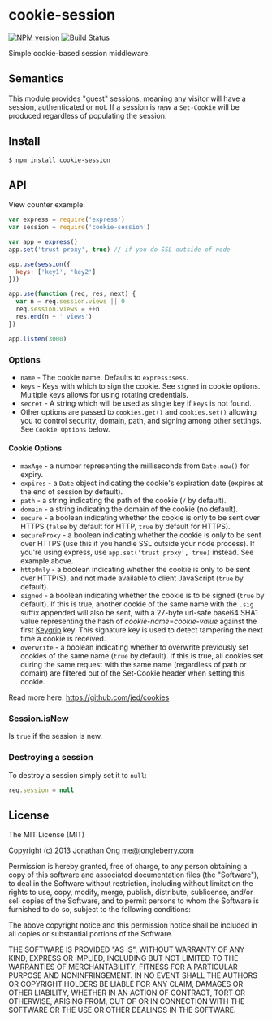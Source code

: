 # cookie-session

[![NPM version](https://badge.fury.io/js/cookie-session.svg)](http://badge.fury.io/js/cookie-session)
[![Build Status](https://travis-ci.org/expressjs/cookie-session.svg)](https://travis-ci.org/expressjs/cookie-session)

  Simple cookie-based session middleware.

## Semantics

  This module provides "guest" sessions, meaning any visitor will have a session,
  authenticated or not. If a session is _new_ a `Set-Cookie` will be produced regardless
  of populating the session.

## Install

```bash
$ npm install cookie-session
```

## API

  View counter example:

```js
var express = require('express')
var session = require('cookie-session')

var app = express()
app.set('trust proxy', true) // if you do SSL outside of node

app.use(session({
  keys: ['key1', 'key2']
}))

app.use(function (req, res, next) {
  var n = req.session.views || 0
  req.session.views = ++n
  res.end(n + ' views')
})

app.listen(3000)
```

### Options

  - `name` - The cookie name. Defaults to `express:sess`.
  - `keys` - Keys with which to sign the cookie. See `signed` in cookie options. Multiple keys allows for using rotating credentials.
  - `secret` - A string which will be used as single key if `keys` is not found.
  - Other options are passed to `cookies.get()` and `cookies.set()` allowing you to control security, domain, path, and signing among other settings. See `Cookie Options` below.

#### Cookie Options

  - `maxAge` - a number representing the milliseconds from `Date.now()` for expiry.
  - `expires` - a `Date` object indicating the cookie's expiration date (expires at the end of session by default).
  - `path` - a string indicating the path of the cookie (`/` by default).
  - `domain` - a string indicating the domain of the cookie (no default).
  - `secure` - a boolean indicating whether the cookie is only to be sent over HTTPS (`false` by default for HTTP, `true` by default for HTTPS).
  - `secureProxy` - a boolean indicating whether the cookie is only to be sent over HTTPS (use this if you handle SSL outside your node process). If you're using express, use `app.set('trust proxy', true)` instead. See example above.
  - `httpOnly` - a boolean indicating whether the cookie is only to be sent over HTTP(S), and not made available to client JavaScript (`true` by default).
  - `signed` - a boolean indicating whether the cookie is to be signed (`true` by default). If this is true, another cookie of the same name with the `.sig` suffix appended will also be sent, with a 27-byte url-safe base64 SHA1 value representing the hash of _cookie-name_=_cookie-value_ against the first [Keygrip](https://github.com/jed/keygrip) key. This signature key is used to detect tampering the next time a cookie is received.
  - `overwrite` - a boolean indicating whether to overwrite previously set cookies of the same name (`true` by default). If this is true, all cookies set during the same request with the same name (regardless of path or domain) are filtered out of the Set-Cookie header when setting this cookie.

  Read more here: https://github.com/jed/cookies

### Session.isNew

  Is `true` if the session is new.

### Destroying a session

  To destroy a session simply set it to `null`:

```js
req.session = null
```

## License

The MIT License (MIT)

Copyright (c) 2013 Jonathan Ong me@jongleberry.com

Permission is hereby granted, free of charge, to any person obtaining a copy
of this software and associated documentation files (the "Software"), to deal
in the Software without restriction, including without limitation the rights
to use, copy, modify, merge, publish, distribute, sublicense, and/or sell
copies of the Software, and to permit persons to whom the Software is
furnished to do so, subject to the following conditions:

The above copyright notice and this permission notice shall be included in
all copies or substantial portions of the Software.

THE SOFTWARE IS PROVIDED "AS IS", WITHOUT WARRANTY OF ANY KIND, EXPRESS OR
IMPLIED, INCLUDING BUT NOT LIMITED TO THE WARRANTIES OF MERCHANTABILITY,
FITNESS FOR A PARTICULAR PURPOSE AND NONINFRINGEMENT. IN NO EVENT SHALL THE
AUTHORS OR COPYRIGHT HOLDERS BE LIABLE FOR ANY CLAIM, DAMAGES OR OTHER
LIABILITY, WHETHER IN AN ACTION OF CONTRACT, TORT OR OTHERWISE, ARISING FROM,
OUT OF OR IN CONNECTION WITH THE SOFTWARE OR THE USE OR OTHER DEALINGS IN
THE SOFTWARE.

